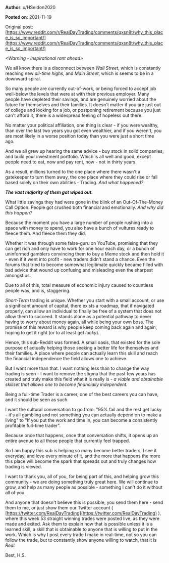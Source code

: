 **Author**: u/HSeldon2020

**Posted on**: 2021-11-19

Original post: [https://www.reddit.com/r/RealDayTrading/comments/qxsn8t/why_this_place_is_so_important/](https://www.reddit.com/r/RealDayTrading/comments/qxsn8t/why_this_place_is_so_important/)

*<Warning - Inspirational rant ahead>*

We all know there is a disconnect between *Wall Street*, which is constantly reaching new *all-time highs*, and *Main Street*, which is seems to be in a downward spiral.

So many people are currently out-of-work, or being forced to accept job well-below the levels that were at with their previous employer.  Many people have depleted their savings, and are genuinely worried about the future for themselves and their families.  It doesn't matter if you are just out of college and looking for a job, or postponing retirement because you just can't afford it, there is a widespread feeling of hopeless out there.  

No matter your political affiliation, one thing is clear - if you were wealthy, than over the last two years you got even wealthier, and if you weren't, you are most likely in a worse position today than you were just a short time ago.  

And we all grew up hearing the same advice - buy stock in solid companies, and build your investment portfolio.  Which is all well and good, except people need to eat, now and pay rent, now - not in thirty years.  

As a result, millions turned to the one place where there wasn't a gatekeeper to turn them away, the one place where they could rise or fall based solely on their own abilities - Trading.  *And what happened?*  

***The vast majority of them got wiped out.***  

What little savings they had were gone in the blink of an Out-Of-The-Money Call Option.   People got crushed both financial and emotionally.   *And why did this happen?*  

Because the moment you have a large number of people rushing into a space with money to spend, you also have a bunch of vultures ready to fleece them.  And fleece them they did.  

Whether it was through some false-guru on YouTube, promising that they can get rich and only have to work for one hour each day, or a bunch of uninformed gamblers convincing them to buy a Meme stock and then hold it - even if it went into profit - new traders didn't stand a chance.  Even the forums that tried to become somewhat legitimate quickly became filled with bad advice that wound up confusing and misleading even the sharpest amongst us.  

Due to all of this, total measure of economic injury caused to countless people was, and is, staggering.

*Short-Term* trading is unique.  Whether you start with a small account, or use a significant amount of capital, there exists a roadmap, that if navigated properly, can allow an individual to finally be free of a system that does not allow them to succeed.  It stands alone as a potential pathway to never having to worry about money again, all while being your own boss.  The promise of this reward is why people keep coming back again and again, hoping to get it right (or to at least get *lucky*).

Hence, this sub-Reddit was formed.  A small oasis, that existed for the sole purpose of actually helping those seeking a better life for themselves and their families. A place where people can actually learn this skill and reach the financial independence the field allows one to achieve.  

But I want more than that.  I want nothing less than to change the way trading is seen - I want to remove the stigma that the past few years has created and truly make this field what it is really is - *a viable and obtainable skillset that allows one to become financially independent.*  

Being a full-time Trader is a career, one of the best careers you can have, and it should be seen as such.  

I want the cultural conversation to go from:  "95% fail and the rest get lucky - it's all gambling and not something you can actually depend on to make a living" to "If you put the work and time in, you can become a consistently profitable full-time trader".  

Because once that happens, once that conversation shifts, it opens up an entire avenue to all those people that currently feel trapped.  

So I am happy this sub is helping so many become better traders, I see it everyday, and love every minute of it, and the more that happens the more this place will become the spark that spreads out and truly changes how trading is viewed.   

I want to thank you, all of you, for being part of this, and helping grow this community - we are doing something truly great here.  We will continue to grow, and help as many people as possible - something I can't do it without all of you. 

And anyone that doesn't believe this is possible, you send them here - send them to me, or just show them our Twitter account ( [https://twitter.com/RealDayTrading](https://twitter.com/RealDayTrading) ), where this week 53 straight winning trades were posted live, as they were made and exited. Ask them to explain how that is possible unless it is a learned skill, a skill that is obtainable to anyone that is willing to put in the work.   Which is why I post every trade I make in real-time, not so you can follow the trade, but to constantly show anyone willing to watch, that it is *Real.*  

Best, H.S.